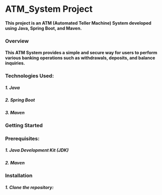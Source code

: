 # ATM_System Project
#### This project is an ATM (Automated Teller Machine) System developed using Java, Spring Boot, and Maven.

### Overview
#### This ATM System provides a simple and secure way for users to perform various banking operations such as withdrawals, deposits, and balance inquiries.

### Technologies Used:
##### 1. Java
##### 2. Spring Boot
##### 3. Maven



### Getting Started

### Prerequisites:

##### 1. Java Development Kit (JDK)
##### 2. Maven


### Installation
##### 1. Clone the repository:
